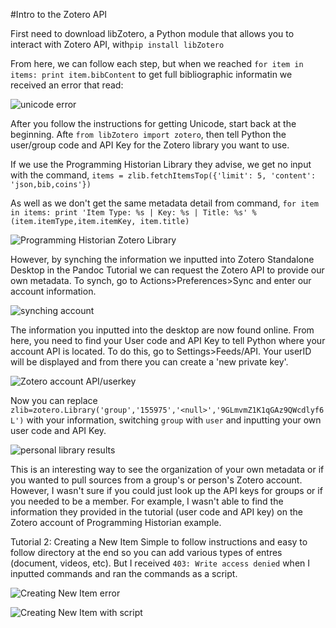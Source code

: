 #Intro to the Zotero API

First need to download libZotero, a Python module that allows you to interact with Zotero API, with`pip install libZotero`

From here, we can follow each step, but when we reached `for item in items: print item.bibContent` to get full bibliographic informatin we received an error that read:

![unicode error](http://s29.postimg.org/cj0pc6hyf/unicodeerror.jpg)

After you follow the instructions for getting Unicode, start back at the beginning. Afte `from libZotero import zotero`, then tell Python the user/group code and API Key for the Zotero library you want to use.

If we use the Programming Historian Library they advise, we get no input with the command, `items = zlib.fetchItemsTop({'limit': 5, 'content': 'json,bib,coins'})` 

As well as we don't get the same metadata detail from command, `for item in items:
print 'Item Type: %s | Key: %s | Title: %s' % (item.itemType,item.itemKey, item.title)`

![Programming Historian Zotero Library](http://s29.postimg.org/biiu60uhz/proghistzoterolib.jpg)

However, by synching the information we inputted into Zotero Standalone Desktop in the Pandoc Tutorial we can request the Zotero API to provide our own metadata. To synch, go to Actions>Preferences>Sync and enter our account information.

![synching account](http://s9.postimg.org/5cfpz3ldb/zoterosynch.jpg)

The information you inputted into the desktop are now found online. From here, you need to find your User code and API Key to tell Python where your account API is located. To do this, go to Settings>Feeds/API. Your userID will be displayed and from there you can create a 'new private key'.

![Zotero account API/userkey](http://s10.postimg.org/byjtybr55/Zotero_API.jpg)

Now you can replace `zlib=zotero.Library('group','155975','<null>','9GLmvmZ1K1qGAz9QWcdlyf6L')` with your information, switching `group` with `user` and inputting your own user code and API Key.

![personal library results](http://s10.postimg.org/4jz3jound/personallibrary.jpg)

This is an interesting way to see the organization of your own metadata or if you wanted to pull sources from a group's or person's Zotero account. However, I wasn't sure if you could just look up the API keys for groups or if you needed to be a member. For example, I wasn't able to find the information they provided in the tutorial (user code and API key) on the Zotero account of Programming Historian example. 

Tutorial 2: Creating a New Item
Simple to follow instructions and easy to follow directory at the end so you can add various types of entres (document, videos, etc). But I received `403: Write access denied` when I inputted commands and ran the commands as a script. 

![Creating New Item error](http://s13.postimg.org/u4ugxd5nb/creatingnewitem.png)

![Creating New Item with script](http://s21.postimg.org/rgh4hcrh3/createnewitemwithscript.png)


